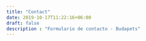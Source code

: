```yaml
---
title: "Contact"
date: 2019-10-17T11:22:16+06:00
draft: false
description : "Formulario de contacto - Budapets"
---
```


